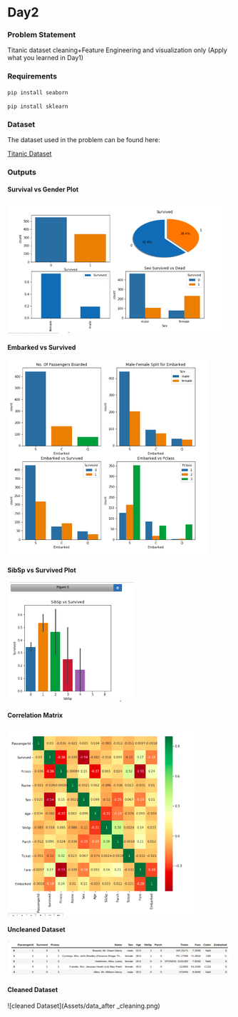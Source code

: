 # Day2

### Problem Statement

Titanic dataset cleaning+Feature Engineering and visualization only (Apply what you learned in Day1) 

### Requirements

`pip install seaborn`

`pip install sklearn`

### Dataset

The dataset used in the problem can be found here:

[Titanic Dataset](input/train.csv)

### Outputs

#### Survival vs Gender Plot

![Survival vs Gender Plot](Assets/plot1.png)

#### Embarked vs Survived

![Embarked vs other categorical Data](Assets/plot2.png)

#### SibSp vs Survived Plot

![Date-wise plot](Assets/plot3.png)

#### Correlation Matrix

![Correlation Matrix](Assets/plot4.png)

#### Uncleaned Dataset

![Uncleaned Data](Assets/dataset.png)

#### Cleaned Dataset

![cleaned Dataset](Assets/data_after _cleaning.png)
